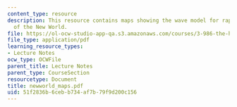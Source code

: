 ```yaml
---
content_type: resource
description: This resource contains maps showing the wave model for rapid peopling
  of the New World.
file: https://ol-ocw-studio-app-qa.s3.amazonaws.com/courses/3-986-the-human-past-introduction-to-archaeology-fall-2006/51f2836b6cebb734af7b79f9d200c156_newworld_maps.pdf
file_type: application/pdf
learning_resource_types:
- Lecture Notes
ocw_type: OCWFile
parent_title: Lecture Notes
parent_type: CourseSection
resourcetype: Document
title: newworld_maps.pdf
uid: 51f2836b-6ceb-b734-af7b-79f9d200c156
---
```

